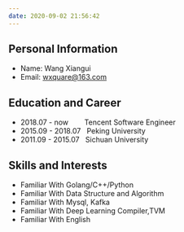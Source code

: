 ```yaml
---
date: 2020-09-02 21:56:42
---
```


## Personal Information
- Name:  Wang Xiangui
- Email: wxquare@163.com

## Education and Career
- 2018.07 - now &nbsp;&nbsp;&nbsp;&nbsp;&nbsp;&nbsp; Tencent Software Engineer
- 2015.09 - 2018.07 &nbsp;  Peking University 
- 2011.09 - 2015.07 &nbsp; Sichuan University

## Skills and Interests
- Familiar With Golang/C++/Python
- Familiar With Data Structure and Algorithm
- Familiar With Mysql, Kafka
- Familiar With Deep Learning Compiler,TVM
- Familiar With English



